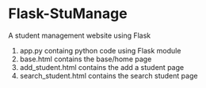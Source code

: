 # Flask-StuManage
A student management website using Flask 
<br>
1. app.py containg python code using Flask module
2. base.html contains the base/home page
3. add_student.html contains the add a student page
4. search_student.html contains the search student page
